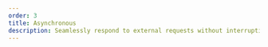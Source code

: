 ```yaml
---
order: 3
title: Asynchronous
description: Seamlessly respond to external requests without interrupting concurrently executing processes.
---
```

